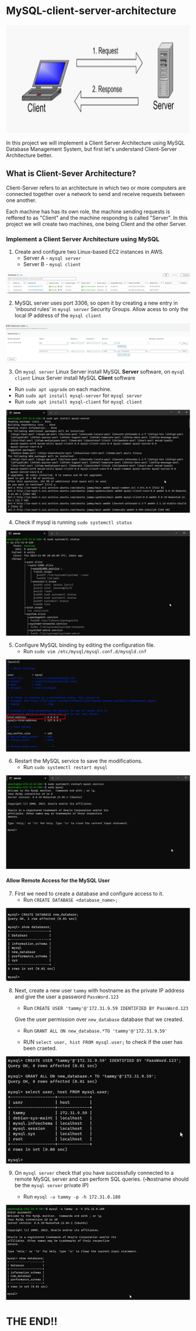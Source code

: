 # MySQL-client-server-architecture


<img src='images/MySQL-Client-Requests.png' width='950' height='300'>


In this project we will implement a Client Server Architecture using MySQL Database Management System, but first let's understand Client-Server Architecture better.

## What is Client-Sever Architecture?

Client-Server refers to an architecture in which two or more computers are connected together over a network to send and receive requests between one another.

Each machine has has its own role, the machine sending requests is reffered to as "Client" and the machine respondng is called "Server". In this project we will create two machines, one being Client and the other Server.


### Implement a Client Server Architecture using MySQL


1. Create and configure two Linux-based EC2 instances in AWS.
   - Server A - `mysql server`
   - Server B - `mysql client`

   
![images](images/Screenshot_1.png)

2. MySQL server uses port 3306, so open it by creating a new entry in 'inbound rules' in `mysql server` Security Groups. Allow acess to only the local IP address of the `mysql client`

![images](images/Screenshot_2.png)

3. On `mysql server` Linux Server install MySQL **Server** software, on `mysql client` Linux Server install MySQL **Client** software


  - Run `sudo apt upgrade` on each machine.
  - Run `sudo apt install mysql-server` for `mysql server`
  - Run `sudo apt install mysql-client` for `mysql client`

![images](images/Screenshot_3.png)

4. Check if mysql is running `sudo systemctl status`


![images](images/Screenshot_4.png)

5. Configure MySQL binding by editing the configuration file.
   - Run `sudo vim /etc/mysql/mysql.conf.d/mysqld.cnf`


![images](images/Screenshot_5.png)

6. Restart the MySQL service to save the modifications.
   - Run `sudo systemctl restart mysql`


![images](images/Screenshot_6.png)


#### Allow Remote Access for the MySQL User

7. First we need to create a database and configure access to it.
   - Run `CREATE DATABASE <database_name>;`


![images](images/Screenshot_9.png)

8. Next, create a new user `tammy` with hostname as the private IP address and give the user a password `PassWord.123`

   - Run `CREATE USER 'tammy'@'172.31.9.59 IDENTIFIED BY PassWord.123` 

   Give the user permission over `new_database` database that we created.
   - Run `GRANT ALL ON new_database.*TO 'tammy'@'172.31.9.59'`

   - RUN `select user, hist FROM mysql.user;` to check if the user has been craeted.
    


![images](images/Screenshot_7.png)

9. On `mysql server` check that you have successfully connected to a remote MySQL server and can perform SQL queries. (**-h**ostname should be the `mysql server` private IP)

   - Run `mysql -u tammy -p -h 172.31.0.180`


![images](images/Screenshot_8.png)

# THE END!!


